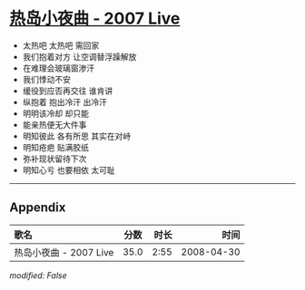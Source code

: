 # [热岛小夜曲 - 2007 Live](https://music.163.com/song?id=65214)

* 太热吧 太热吧 需回家
* 我们抱着对方 让空调替浮躁解放
* 在难理会玻璃窗渗汗
* 我们悸动不安
* 缓役到应否再交往 谁肯讲
* 纵抱着 抱出冷汗 出冷汗
* 明明该冷却 却只能
* 能亲热便无大件事
* 明知彼此 各有所思 其实在对峙
* 明知疮疤 贴满胶纸
* 弥补现状留待下次
* 明知心亏 也要相依 太可耻


---

## Appendix

|歌名|分数|时长|时间|
|:---|:---:|---:|---:|
|热岛小夜曲 - 2007 Live|35.0|2:55|2008-04-30

*modified: False*